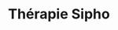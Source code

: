 ---
title: "Thérapie Sipho"
description: "Une méthode thérapeutique pour rétablir l'équilibre physique et émotionnel."
---